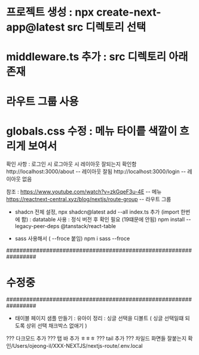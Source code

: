 # 프로젝트 생성 : npx create-next-app@latest src 디렉토리 선택

# middleware.ts 추가 : src 디렉토리 아래 존재

# 라우트 그룹 사용

# globals.css 수정 : 메뉴 타이릍 색깔이 흐리게 보여서

확인 사항 : 로그인 시 로그아웃 시 레이아웃 잘되는지 확인함
http://localhost:3000/about -- 레이아웃 잘됨
http://localhost:3000/login -- 레이아웃 없음

참조 :
https://www.youtube.com/watch?v=zkGqeF3u-4E -- 메뉴
https://reactnext-central.xyz/blog/nextjs/route-group -- 라우트 그룹

- shadcn 전체 설정,
  npx shadcn@latest add --all
  index.ts 추가 (import 한번에 함)
  : datatable 사용 : 정식 버전 후 확인 필요 (19떄문에 안됨)
  npm install --legacy-peer-deps @tanstack/react-table

- sass 사용해서 ( --froce 붙임)
  npm i sass --froce

#################################################################

# 수정중

#################################################################

- 태이블 페이지 샘플 만들기
  : 유아이 정리
  : 싱글 선택을 디볼트 ( 싱글 선택일떄 되도록 상위 선택 채크박스 없애기 )

??? 다크모드 추가
??? 탭 바 추가 ㅎㅎㅎ
??? tail 추가
??? 차일드 화면들 잘붙는지 확인/Users/ojeong-il/XXX-NEXTJS/nextjs-route/.env.local

